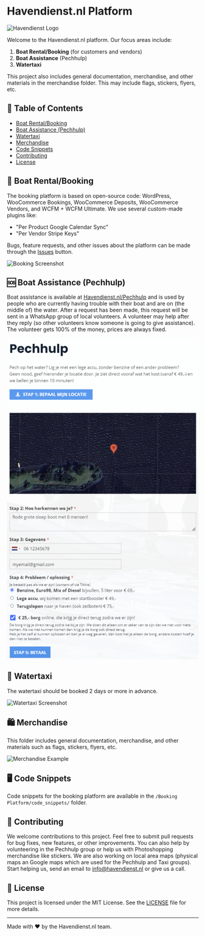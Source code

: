# Havendienst.nl Platform
![Havendienst Logo](https://havendienst.nl/upload/2021/01/havendienst-logo-small-retina.png)

Welcome to the Havendienst.nl platform. Our focus areas include:

1. **Boat Rental/Booking** (for customers and vendors)
2. **Boat Assistance** (Pechhulp)
3. **Watertaxi**

This project also includes general documentation, merchandise, and other materials in the merchandise folder. This may include flags, stickers, flyers, etc.

## 📖 Table of Contents

- [Boat Rental/Booking](#-boat-rentalbooking)
- [Boat Assistance (Pechhulp)](#-boat-assistance-pechhulp)
- [Watertaxi](#-watertaxi)
- [Merchandise](#-merchandise)
- [Code Snippets](#-code-snippets)
- [Contributing](#-contributing)
- [License](#-license)

## 🚤 Boat Rental/Booking

The booking platform is based on open-source code: WordPress, WooCommerce Bookings, WooCommerce Deposits, WooCommerce Vendors, and WCFM + WCFM Ultimate. We use several custom-made plugins like:
- "Per Product Google Calendar Sync"
- "Per Vendor Stripe Keys"

Bugs, feature requests, and other issues about the platform can be made through the [Issues](https://github.com/roelbroersma/Havendienst/issues) button.

![Booking Screenshot](path/to/booking_screenshot.png)

## 🆘 Boat Assistance (Pechhulp)

Boat assistance is available at [Havendienst.nl/Pechhulp](https://www.havendienst.nl/pechhulp) and is used by people who are currently having trouble with their boat and are on (the middle of) the water. After a request has been made, this request will be sent in a WhatsApp group of local volunteers. A volunteer may help after they reply (so other volunteers know someone is going to give assistance). The volunteer gets 100% of the money, prices are always fixed.

![Assistance Screenshot](https://github.com/roelbroersma/Havendienst/blob/main/docs/screenshots/pechhulp_screenshot.png?raw=true)

## 🚖 Watertaxi

The watertaxi should be booked 2 days or more in advance.

![Watertaxi Screenshot](path/to/watertaxi_screenshot.png)

## 🛍️ Merchandise

This folder includes general documentation, merchandise, and other materials such as flags, stickers, flyers, etc.

![Merchandise Example](path/to/merchandise_example.png)

## 🖥️ Code Snippets

Code snippets for the booking platform are available in the `/Booking Platform/code_snippets/` folder.

## 🤝 Contributing

We welcome contributions to this project. Feel free to submit pull requests for bug fixes, new features, or other improvements. You can also help by volunteering in the Pechhulp group or help us with Photoshopping merchandise like stickers. We are also working on local area maps (physical maps an Google maps which are used for the Pechhulp and Taxi groups). Start helping us, send an email to info@havendienst.nl or give us a call.

## 📜 License

This project is licensed under the MIT License. See the [LICENSE](path/to/LICENSE) file for more details.

---

Made with ❤️ by the Havendienst.nl team.

